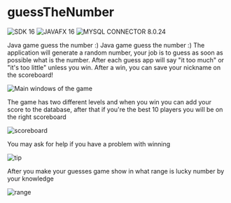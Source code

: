# guessTheNumber

![SDK 16](https://img.shields.io/badge/SDK-16-important)
![JAVAFX 16](https://img.shields.io/badge/JAVAFX-16-important)
![MYSQL CONNECTOR 8.0.24](https://img.shields.io/badge/mysql--connector-8.0.24-green)

Java game guess the number :)
Java game guess the number :) The application will generate a random number, your job is to guess as soon as possible what is the number. After each guess app will say "it too much" or "it's too little" unless you win. After a win, you can save your nickname on the scoreboard!

![Main windows of the game](https://i.imgur.com/31O6hyt.png)

The game has two different levels and when you win you can add your score to the database, after that if you're the best 10 players you will be on the right scoreboard

![scoreboard](https://i.imgur.com/HV0hgOk.png)

You may ask for help if you have a problem with winning

![tip](https://i.imgur.com/JZ2iBBe.png)

After you make your guesses game show in what range is lucky number by your knowledge

![range](https://i.imgur.com/hhG1C2U.png)
